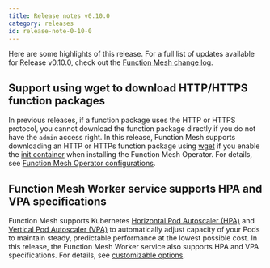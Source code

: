 ```yaml
---
title: Release notes v0.10.0
category: releases
id: release-note-0-10-0
---
```


Here are some highlights of this release. For a full list of updates available for Release v0.10.0, check out the [Function Mesh change log](https://github.com/streamnative/function-mesh/releases/tag/v0.10.0).

## Support using wget to download HTTP/HTTPS function packages

In previous releases, if a function package uses the HTTP or HTTPS protocol, you cannot download the function package directly if you do not have the `admin` access right. In this release, Function Mesh supports downloading an HTTP or HTTPs function package using [wget](https://www.gnu.org/software/wget/) if you enable the [init container](https://kubernetes.io/docs/concepts/workloads/pods/init-containers/) when installing the Function Mesh Operator. For details, see [Function Mesh Operator configurations](/reference/function-mesh-config.md).

## Function Mesh Worker service supports HPA and VPA specifications

Function Mesh supports Kubernetes [Horizontal Pod Autoscaler (HPA)](https://kubernetes.io/docs/tasks/run-application/horizontal-Pod-autoscale/) and [Vertical Pod Autoscaler (VPA)](https://github.com/kubernetes/autoscaler/tree/master/vertical-pod-autoscaler) to automatically adjust capacity of your Pods to maintain steady, predictable performance at the lowest possible cost. In this release, the Function Mesh Worker service also supports HPA and VPA specifications. For details, see [customizable options](/reference/function-mesh-worker/customizable-option.md).
